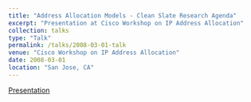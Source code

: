 ```yaml
---
title: "Address Allocation Models - Clean Slate Research Agenda"   
excerpt: "Presentation at Cisco Workshop on IP Address Allocation"
collection: talks
type: "Talk"
permalink: /talks/2008-03-01-talk
venue: "Cisco Workshop on IP Address Allocation"
date: 2008-03-01
location: "San Jose, CA"
---
```


[Presentation](/files/AddressAllocationModels.pdf)
